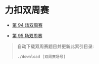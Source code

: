 # 力扣双周赛

- [第 94 场双周赛](94)

- [第 95 场双周赛](95)

> 自动下载双周赛题目并更新此索引目录:
> ```shell
> ./download [双周赛场号]
> ```
